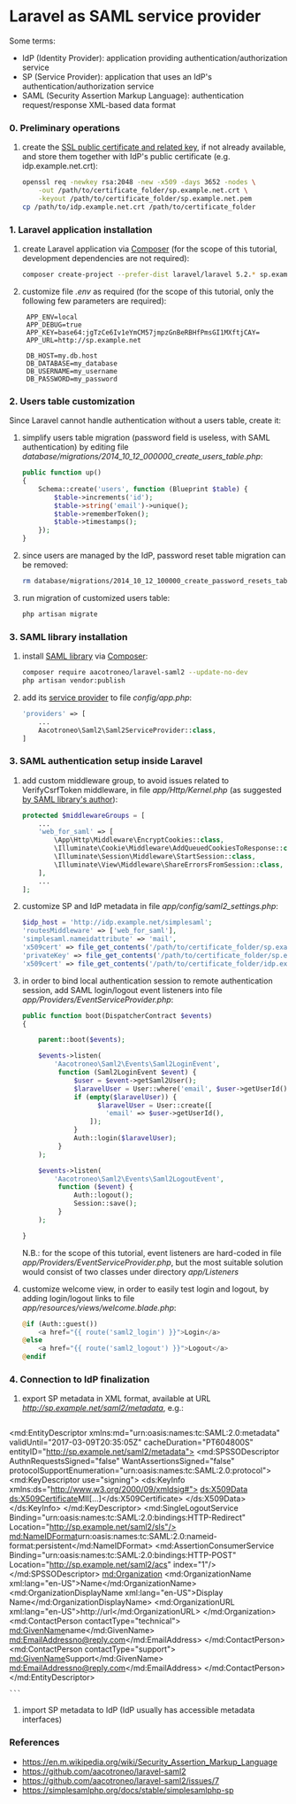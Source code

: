 # Laravel as SAML service provider

Some terms:

* IdP (Identity Provider): application providing authentication/authorization service
* SP (Service Provider): application that uses an IdP's authentication/authorization service
* SAML (Security Assertion Markup Language): authentication request/response XML-based data format

### 0. Preliminary operations

1. create the [SSL public certificate and related key](https://en.m.wikipedia.org/wiki/Public-key_cryptography), if not already available, and store them together with IdP's public certificate (e.g. idp.example.net.crt):

    ```bash
    openssl req -newkey rsa:2048 -new -x509 -days 3652 -nodes \
        -out /path/to/certificate_folder/sp.example.net.crt \
        -keyout /path/to/certificate_folder/sp.example.net.pem
    cp /path/to/idp.example.net.crt /path/to/certificate_folder
    ```

### 1. Laravel application installation

1. create Laravel application via [Composer](https://getcomposer.org/) (for the scope of this tutorial, development dependencies are not required):

    ```bash
    composer create-project --prefer-dist laravel/laravel 5.2.* sp.example.net --no-dev
    ```

1. customize file *.env* as required (for the scope of this tutorial, only the following few parameters are required):

        APP_ENV=local
        APP_DEBUG=true
        APP_KEY=base64:jgTzCe6Iv1eYmCM57jmpzGnBeRBHfPmsGI1MXftjCAY=
        APP_URL=http://sp.example.net

        DB_HOST=my.db.host
        DB_DATABASE=my_database
        DB_USERNAME=my_username
        DB_PASSWORD=my_password

### 2. Users table customization

Since Laravel cannot handle authentication without a users table, create it:

1. simplify users table migration (password field is useless, with SAML authentication) by editing file *database/migrations/2014_10_12_000000_create_users_table.php*:

    ```php
    public function up()
    {
        Schema::create('users', function (Blueprint $table) {
            $table->increments('id');
            $table->string('email')->unique();
            $table->rememberToken();
            $table->timestamps();
        });
    }
    ```

1. since users are managed by the IdP, password reset table migration can be removed:

    ```bash
    rm database/migrations/2014_10_12_100000_create_password_resets_table.php
    ```

1. run migration of customized users table:

    ```bash
    php artisan migrate
    ```

### 3. SAML library installation

1. install [SAML library](https://github.com/aacotroneo/laravel-saml2) via [Composer](https://getcomposer.org/):

    ```bash
    composer require aacotroneo/laravel-saml2 --update-no-dev
    php artisan vendor:publish
    ```

1. add its [service provider](https://laravel.com/docs/5.2/providers) to file *config/app.php*:

    ```php
    'providers' => [
        ...
        Aacotroneo\Saml2\Saml2ServiceProvider::class,
    ]
    ```

### 3. SAML authentication setup inside Laravel

1. add custom middleware group, to avoid issues related to VerifyCsrfToken middleware, in file *app/Http/Kernel.php* (as suggested [by SAML library's author](https://github.com/aacotroneo/laravel-saml2/issues/7)):

    ```php
    protected $middlewareGroups = [
        ...
        'web_for_saml' => [
            \App\Http\Middleware\EncryptCookies::class,
            \Illuminate\Cookie\Middleware\AddQueuedCookiesToResponse::class,
            \Illuminate\Session\Middleware\StartSession::class,
            \Illuminate\View\Middleware\ShareErrorsFromSession::class,
        ],
        ...
    ];
    ```

1. customize SP and IdP metadata in file *app/config/saml2_settings.php*:

    ```php
    $idp_host = 'http://idp.example.net/simplesaml';
    'routesMiddleware' => ['web_for_saml'],
    'simplesaml.nameidattribute' => 'mail',
    'x509cert' => file_get_contents('/path/to/certificate_folder/sp.example.net.crt'),
    'privateKey' => file_get_contents('/path/to/certificate_folder/sp.example.net.pem'),
    'x509cert' => file_get_contents('/path/to/certificate_folder/idp.example.net.crt'),
    ```

1. in order to bind local authentication session to remote authentication session, add SAML login/logout event listeners into file *app/Providers/EventServiceProvider.php*:

    ```php
    public function boot(DispatcherContract $events)
    {

        parent::boot($events);

        $events->listen(
            'Aacotroneo\Saml2\Events\Saml2LoginEvent',
             function (Saml2LoginEvent $event) {
                 $user = $event->getSaml2User();
                 $laravelUser = User::where('email', $user->getUserId())->first();
                 if (empty($laravelUser)) {
             	       $laravelUser = User::create([
                         'email' => $user->getUserId(),
                     ]);
                 }
                 Auth::login($laravelUser);
             }
        );

        $events->listen(
            'Aacotroneo\Saml2\Events\Saml2LogoutEvent',
             function ($event) {
                 Auth::logout();
                 Session::save();
             }
        );
	
    }
    ```
    N.B.: for the scope of this tutorial, event listeners are hard-coded in file *app/Providers/EventServiceProvider.php*, but the most suitable solution would consist of two classes under directory *app/Listeners*
    
1. customize welcome view, in order to easily test login and logout, by adding login/logout links to file *app/resources/views/welcome.blade.php*:

    ```php
    @if (Auth::guest())
        <a href="{{ route('saml2_login') }}">Login</a>
    @else
        <a href="{{ route('saml2_logout') }}">Logout</a>
    @endif
    ```

### 4. Connection to IdP finalization

1. export SP metadata in XML format, available at URL *http://sp.example.net/saml2/metadata*, e.g.:

    ```xml
<?xml version="1.0"?>
<md:EntityDescriptor xmlns:md="urn:oasis:names:tc:SAML:2.0:metadata" validUntil="2017-03-09T20:35:05Z" cacheDuration="PT604800S" entityID="http://sp.example.net/saml2/metadata">
  <md:SPSSODescriptor AuthnRequestsSigned="false" WantAssertionsSigned="false" protocolSupportEnumeration="urn:oasis:names:tc:SAML:2.0:protocol">
    <md:KeyDescriptor use="signing">
      <ds:KeyInfo xmlns:ds="http://www.w3.org/2000/09/xmldsig#">
        <ds:X509Data>
          <ds:X509Certificate>MII[...]</ds:X509Certificate>
        </ds:X509Data>
      </ds:KeyInfo>
    </md:KeyDescriptor>
    <md:SingleLogoutService Binding="urn:oasis:names:tc:SAML:2.0:bindings:HTTP-Redirect" Location="http://sp.example.net/saml2/sls"/>
    <md:NameIDFormat>urn:oasis:names:tc:SAML:2.0:nameid-format:persistent</md:NameIDFormat>
    <md:AssertionConsumerService Binding="urn:oasis:names:tc:SAML:2.0:bindings:HTTP-POST" Location="http://sp.example.net/saml2/acs" index="1"/>
  </md:SPSSODescriptor>
  <md:Organization>
    <md:OrganizationName xml:lang="en-US">Name</md:OrganizationName>
    <md:OrganizationDisplayName xml:lang="en-US">Display Name</md:OrganizationDisplayName>
    <md:OrganizationURL xml:lang="en-US">http://url</md:OrganizationURL>
  </md:Organization>
  <md:ContactPerson contactType="technical">
    <md:GivenName>name</md:GivenName>
    <md:EmailAddress>no@reply.com</md:EmailAddress>
  </md:ContactPerson>
  <md:ContactPerson contactType="support">
    <md:GivenName>Support</md:GivenName>
    <md:EmailAddress>no@reply.com</md:EmailAddress>
  </md:ContactPerson>
</md:EntityDescriptor>

    ```

1. import SP metadata to IdP (IdP usually has accessible metadata interfaces)

### References

* https://en.m.wikipedia.org/wiki/Security_Assertion_Markup_Language
* https://github.com/aacotroneo/laravel-saml2
* https://github.com/aacotroneo/laravel-saml2/issues/7
* https://simplesamlphp.org/docs/stable/simplesamlphp-sp